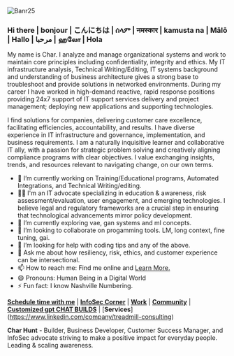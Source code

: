 ![Banr25](https://github.com/user-attachments/assets/e2973e30-48b4-45d1-b9b7-60c4b25511df)


### Hi there | bonjour | こんにちは | ሰላም | नमस्कार | kamusta na | Mālō | Hallo | مرحبا | ஹலோ | Hola
My name is Char. I analyze and manage organizational systems and work to maintain core principles including confidentiality, integrity and ethics.  My IT infrastructure analysis, Technical Writing/Editing, IT systems background and understanding of business architecture gives a strong base to troubleshoot and provide solutions in networked environments. During my career I have worked in high-demand reactive, rapid response positions providing 24x7 support of IT support services delivery and project management; deploying new applications and supporting technologies.

I find solutions for companies, delivering customer care excellence, facilitating efficiencies, accountability, and results. I have diverse experience in IT infrastructure and governance, implementation, and business requirements. I am a naturally inquisitive learner and collaborative IT ally, with a passion for strategic problem solving and creatively aligning compliance programs with clear objectives. I value exchanging insights, trends, and resources relevant to navigating change, on our own terms.

- 🔭 I’m currently working on Training/Educational programs, Automated Integrations, and Technical Writing/editing.
- 👨‍💻 I'm an IT advocate specializing in education & awareness, risk assessment/evaluation, user engagement, and emerging technologies. I believe legal and regulatory frameworks are a crucial step in ensuring that technological advancements mirror policy development.
- 🌱 I’m currently exploring vae, gan systems and ml concepts.
- 👯 I’m looking to collaborate on progamming tools. LM, long context, fine tuning, gai.
- 🤔 I’m looking for help with coding tips and any of the above.
- 💬 Ask me about how resiliency, risk, ethics, and customer experience can be intersectional.
- 📫 How to reach me: Find me online and [Learn More.](https://linkedin.com/in/charhunte)
- 😄 Pronouns: Human Being in a Digital World 
- ⚡ Fun fact: I know Nashville Numbering.



[**Schedule time with me**]( ) | [**InfoSec Corner**](https://github.com/Char-Hunt/Learning-Info-Sec#projects) | [**Work**](https://solo.to/treadm1ll) | [**Community**](https://github.com/Char-Hunt/Forums) | [**Customized gpt CHAT BUILDS**](https://github.com/users/Char-Hunt/projects/1) | [**Services**] (https://www.linkedin.com/company/treadmill-consulting)

**Char Hunt** - Builder, Business Developer, Customer Success Manager, and InfoSec advocate striving to make a positive impact for everyday people. Leading & scaling awareness.
